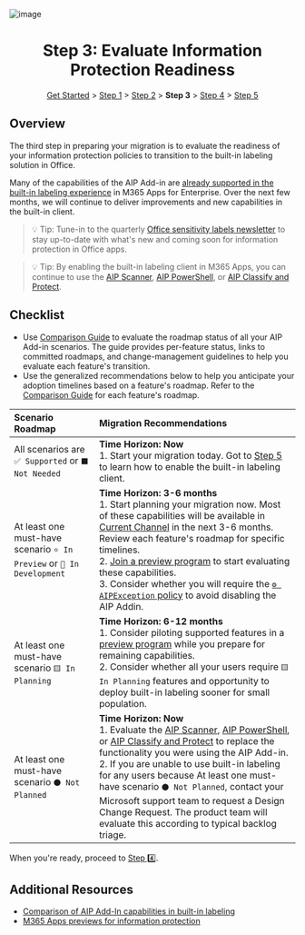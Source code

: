 
![image](https://user-images.githubusercontent.com/43501191/195164735-920ec45a-cd2c-41a1-9d22-6a557ca9ddc3.png)

<h1 align="center">Step 3: Evaluate Information Protection Readiness</h1>

<p align="center">
<a href="../GetStarted">Get Started</a> > <a href="../AIP2MIPStep1">Step 1</a> > <a href="../AIP2MIPStep2">Step 2</a>  > <b>Step 3</b>  > <a href="../AIP2MIPStep4">Step 4</a> > <a href="../AIP2MIPStep5">Step 5</a>
</p>



## Overview
The third step in preparing your migration is to evaluate the readiness of your information protection policies to transition to the built-in labeling solution in Office.

Many of the capabilities of the AIP Add-in are [already supported in the built-in labeling experience](https://learn.microsoft.com/en-us/microsoft-365/compliance/sensitivity-labels-aip?view=o365-worldwide#feature-parity-for-built-in-labeling-and-the-aip-add-in-for-office-apps) in M365 Apps for Enterprise. Over the next few months, we will continue to deliver improvements and new capabilities in the built-in client. 

> 💡 Tip: Tune-in to the quarterly [Office sensitivity labels newsletter](https://aka.ms/AIP2MIP/Newsletter) to stay up-to-date with what's new and coming soon for information protection in Office apps.

> 💡 Tip: By enabling the built-in labeling client in M365 Apps, you can continue to use the [AIP Scanner](https://learn.microsoft.com/en-us/azure/information-protection/deploy-aip-scanner), [AIP PowerShell](https://learn.microsoft.com/en-us/azure/information-protection/rms-client/clientv2-admin-guide-powershell), or [AIP Classify and Protect](https://learn.microsoft.com/en-us/azure/information-protection/rms-client/clientv2-classify-protect#use-the-file-explorer-to-classify-and-protect-files).

## Checklist

- Use [Comparison Guide](CompareAIP2MIP.md) to evaluate the roadmap status of all your AIP Add-in scenarios. The guide provides per-feature status, links to committed roadmaps, and change-management guidelines to help you evaluate each feature's transition.
- Use the generalized recommendations below to help you anticipate your adoption timelines based on a feature's roadmap. Refer to the [Comparison Guide](CompareAIP2MIP.md) for each feature's roadmap.

| Scenario Roadmap | Migration Recommendations |
| :--- | :--- |
| All scenarios are `✅ Supported` or `⬛ Not Needed` | **Time Horizon: Now**<br>1. Start your migration today. Got to [Step 5](AIP2MIPStep5.md) to learn how to enable the built-in labeling client. |
| At least one must-have scenario `⭐ In Preview` or `🔷 In Development` | **Time Horizon: 3-6 months**<br>1. Start planning your migration now. Most of these capabilities will be available in [Current Channel](https://learn.microsoft.com/en-us/deployoffice/overview-update-channels#current-channel-overview) in the next 3-6 months. Review each feature's roadmap for specific timelines.<br>2. [Join a preview program](PreviewAIP2MIP.md) to start evaluating these capabilities.<br>3. Consider whether you will require the [`⚙️ AIPException` policy](AIPException.md) to avoid disabling the AIP Addin. |
| At least one must-have scenario `🟨 In Planning`| **Time Horizon: 6-12 months**<br>1. Consider piloting supported features in a [preview program](PreviewAIP2MIP.md) while you prepare for remaining capabilities.<br>2. Consider whether all your users require `🟨 In Planning` features and opportunity to deploy built-in labeling sooner for small population. |
| At least one must-have scenario `⚫ Not Planned` | **Time Horizon: Now**<br>1. Evaluate the [AIP Scanner](https://learn.microsoft.com/en-us/azure/information-protection/deploy-aip-scanner), [AIP PowerShell](https://learn.microsoft.com/en-us/azure/information-protection/rms-client/clientv2-admin-guide-powershell), or [AIP Classify and Protect](https://learn.microsoft.com/en-us/azure/information-protection/rms-client/clientv2-classify-protect#use-the-file-explorer-to-classify-and-protect-files) to replace the functionality you were using the AIP Add-in. <br> 2. If you are unable to use built-in labeling for any users because At least one must-have scenario `⚫ Not Planned`, contact your Microsoft support team to request a Design Change Request. The product team will evaluate this according to typical backlog triage. |

When you're ready, proceed to [Step 4️⃣](AIP2MIPStep4.md).

## Additional Resources
- [Comparison of AIP Add-In capabilities in built-in labeling](CompareAIP2MIP.md)
- [M365 Apps previews for information protection](PreviewAIP2MIP.md)
